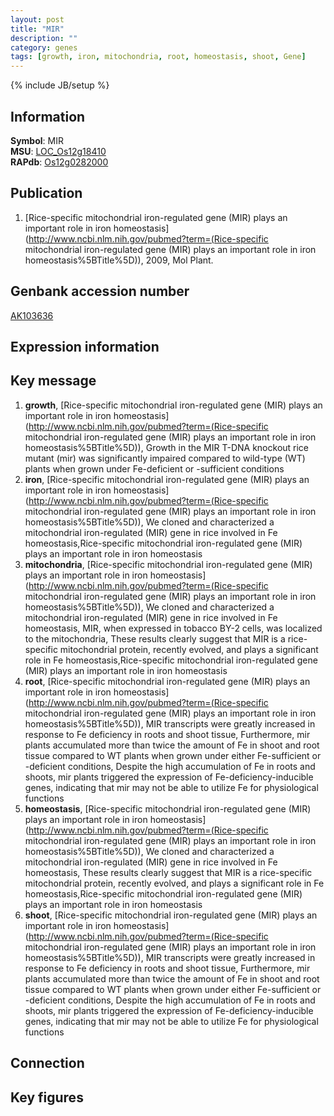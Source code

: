 ```yaml
---
layout: post
title: "MIR"
description: ""
category: genes
tags: [growth, iron, mitochondria, root, homeostasis, shoot, Gene]
---
```

{% include JB/setup %}

## Information
__Symbol__: MIR  
__MSU__: [LOC_Os12g18410](http://rice.plantbiology.msu.edu/cgi-bin/ORF_infopage.cgi?orf=LOC_Os12g18410)  
__RAPdb__: [Os12g0282000](http://rapdb.dna.affrc.go.jp/viewer/gbrowse_details/irgsp1?name=Os12g0282000)  

## Publication
1. [Rice-specific mitochondrial iron-regulated gene (MIR) plays an important role in iron homeostasis](http://www.ncbi.nlm.nih.gov/pubmed?term=(Rice-specific mitochondrial iron-regulated gene (MIR) plays an important role in iron homeostasis%5BTitle%5D)), 2009, Mol Plant.

## Genbank accession number
[AK103636](http://www.ncbi.nlm.nih.gov/nuccore/AK103636)

## Expression information

## Key message
1. __growth__, [Rice-specific mitochondrial iron-regulated gene (MIR) plays an important role in iron homeostasis](http://www.ncbi.nlm.nih.gov/pubmed?term=(Rice-specific mitochondrial iron-regulated gene (MIR) plays an important role in iron homeostasis%5BTitle%5D)),  Growth in the MIR T-DNA knockout rice mutant (mir) was significantly impaired compared to wild-type (WT) plants when grown under Fe-deficient or -sufficient conditions
2. __iron__, [Rice-specific mitochondrial iron-regulated gene (MIR) plays an important role in iron homeostasis](http://www.ncbi.nlm.nih.gov/pubmed?term=(Rice-specific mitochondrial iron-regulated gene (MIR) plays an important role in iron homeostasis%5BTitle%5D)),  We cloned and characterized a mitochondrial iron-regulated (MIR) gene in rice involved in Fe homeostasis,Rice-specific mitochondrial iron-regulated gene (MIR) plays an important role in iron homeostasis
3. __mitochondria__, [Rice-specific mitochondrial iron-regulated gene (MIR) plays an important role in iron homeostasis](http://www.ncbi.nlm.nih.gov/pubmed?term=(Rice-specific mitochondrial iron-regulated gene (MIR) plays an important role in iron homeostasis%5BTitle%5D)),  We cloned and characterized a mitochondrial iron-regulated (MIR) gene in rice involved in Fe homeostasis, MIR, when expressed in tobacco BY-2 cells, was localized to the mitochondria, These results clearly suggest that MIR is a rice-specific mitochondrial protein, recently evolved, and plays a significant role in Fe homeostasis,Rice-specific mitochondrial iron-regulated gene (MIR) plays an important role in iron homeostasis
4. __root__, [Rice-specific mitochondrial iron-regulated gene (MIR) plays an important role in iron homeostasis](http://www.ncbi.nlm.nih.gov/pubmed?term=(Rice-specific mitochondrial iron-regulated gene (MIR) plays an important role in iron homeostasis%5BTitle%5D)),  MIR transcripts were greatly increased in response to Fe deficiency in roots and shoot tissue, Furthermore, mir plants accumulated more than twice the amount of Fe in shoot and root tissue compared to WT plants when grown under either Fe-sufficient or -deficient conditions, Despite the high accumulation of Fe in roots and shoots, mir plants triggered the expression of Fe-deficiency-inducible genes, indicating that mir may not be able to utilize Fe for physiological functions
5. __homeostasis__, [Rice-specific mitochondrial iron-regulated gene (MIR) plays an important role in iron homeostasis](http://www.ncbi.nlm.nih.gov/pubmed?term=(Rice-specific mitochondrial iron-regulated gene (MIR) plays an important role in iron homeostasis%5BTitle%5D)),  We cloned and characterized a mitochondrial iron-regulated (MIR) gene in rice involved in Fe homeostasis, These results clearly suggest that MIR is a rice-specific mitochondrial protein, recently evolved, and plays a significant role in Fe homeostasis,Rice-specific mitochondrial iron-regulated gene (MIR) plays an important role in iron homeostasis
6. __shoot__, [Rice-specific mitochondrial iron-regulated gene (MIR) plays an important role in iron homeostasis](http://www.ncbi.nlm.nih.gov/pubmed?term=(Rice-specific mitochondrial iron-regulated gene (MIR) plays an important role in iron homeostasis%5BTitle%5D)),  MIR transcripts were greatly increased in response to Fe deficiency in roots and shoot tissue, Furthermore, mir plants accumulated more than twice the amount of Fe in shoot and root tissue compared to WT plants when grown under either Fe-sufficient or -deficient conditions, Despite the high accumulation of Fe in roots and shoots, mir plants triggered the expression of Fe-deficiency-inducible genes, indicating that mir may not be able to utilize Fe for physiological functions

## Connection

## Key figures


